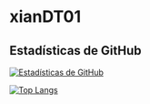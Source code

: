 # xianDT01
## Estadísticas de GitHub

[![Estadísticas de GitHub](https://github-readme-stats.vercel.app/api?username=TuNombreDeUsuario&show_icons=true&theme=radical)](https://github.com/anuraghazra/github-readme-stats)

[![Top Langs](https://github-readme-stats.vercel.app/api/top-langs/?username=TuNombreDeUsuario&layout=compact&theme=radical)](https://github.com/anuraghazra/github-readme-stats)
